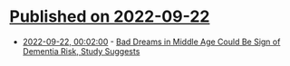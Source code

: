 # [Published on 2022-09-22](index.md)

* [2022-09-22, 00:02:00](https://science.slashdot.org/story/22/09/21/2033256/bad-dreams-in-middle-age-could-be-sign-of-dementia-risk-study-suggests?utm_source=rss1.0mainlinkanon&utm_medium=feed) - [Bad Dreams in Middle Age Could Be Sign of Dementia Risk, Study Suggests](https://science.slashdot.org/story/22/09/21/2033256/bad-dreams-in-middle-age-could-be-sign-of-dementia-risk-study-suggests?utm_source=rss1.0mainlinkanon&utm_medium=feed)
